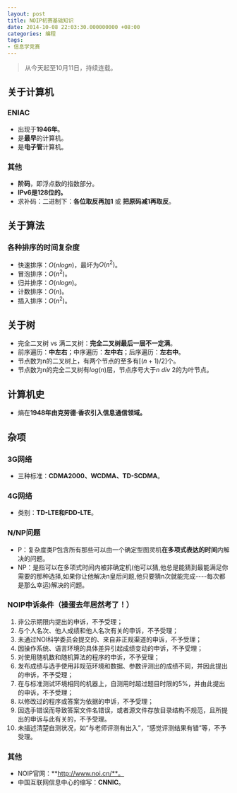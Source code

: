 ```yaml
---
layout: post
title: NOIP初赛基础知识
date: 2014-10-08 22:03:30.000000000 +08:00
categories: 编程
tags:
- 信息学竞赛
---
```


> 从今天起至10月11日，持续连载。

## **关于计算机**

### **ENIAC**

*   出现于**1946年**。
*   是**最早**的计算机。
*   是**电子管**计算机。

### **其他**

*   **阶码**，即浮点数的指数部分。
*   **IPv6是128位的。**
*   求补码：二进制下：**各位取反再加1** 或 **把原码减1再取反**。

## **关于算法**

### **各种排序的时间复杂度**

*   快速排序：$O(nlogn)$，最坏为$O(n^2)$。
*   冒泡排序：$O(n^2)$。
*   归并排序：$O(nlogn)$。
*   计数排序：$O(n)$。
*   插入排序：$O(n^2)$。

## **关于树**

*   完全二叉树 vs 满二叉树：**完全二叉树最后一层不一定满**。
*   前序遍历：**中左右**；中序遍历：**左中右**；后序遍历：**左右中**。
*   节点数为n的二叉树上，有两个节点的至多有$[(n+1)/2]$个。
*   节点数为n的完全二叉树有$log(n)$层，节点序号大于$n\ div\ 2$的为叶节点。

## **计算机史**

*   熵在**1948年由克劳德·香农引入信息通信领域。**

## **杂项**

### **3G网络**

*   三种标准：**CDMA2000、WCDMA、TD-SCDMA**。

### **4G网络**

*   类别：**TD-LTE和FDD-LTE**。

### **N/NP问题**

*   P：复杂度类P包含所有那些可以由一个确定型图灵机**在多项式表达的时间**内解决的问题。
*   NP：是指可以在多项式时间内被非确定机(他可以猜,他总是能猜到最能满足你需要的那种选择,如果你让他解决n皇后问题,他只要猜n次就能完成----每次都是那么幸运)解决的问题。

### **NOIP申诉条件（操蛋去年居然考了！）**

1.  非公示期限内提出的申诉，不予受理；
2.  与个人名次、他人成绩和他人名次有关的申诉，不予受理；
3.  未通过NOI科学委员会提交的、来自非正规渠道的申诉，不予受理；
4.  因操作系统、语言环境的具体差异引起成绩变动的申诉，不予受理；
5.  对使用随机数和随机算法的程序的申诉，不予受理；
6.  发布成绩与选手使用非规范环境和数据、参数评测出的成绩不同，并因此提出的申诉，不予受理；
7.  在与标准测试环境相同的机器上，自测用时超过题目时限的5%，并由此提出的申诉，不予受理；
8.  以修改过的程序或答案为依据的申诉，不予受理；
9.  因选手错误而导致答案文件名错误，或者源文件存放目录结构不规范，且所提出的申诉与此有关的，不予受理。
10.  未描述清楚自测状况，如“与老师评测有出入”，“感觉评测结果有错”等，不予受理。

### **其他**

*   NOIP官网：**http://www.noi.cn/**。
*   中国互联网信息中心的缩写：**CNNIC**。
